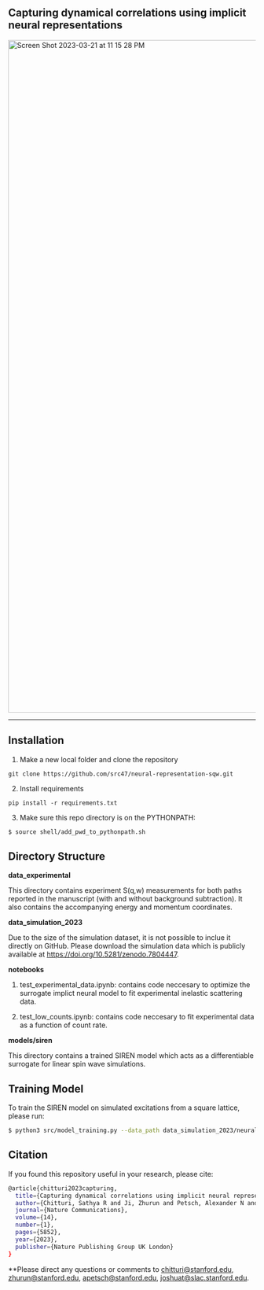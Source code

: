 ## Capturing dynamical correlations using implicit neural representations

<img width="1368" alt="Screen Shot 2023-03-21 at 11 15 28 PM" src="https://user-images.githubusercontent.com/39596225/226817874-f7c4009e-f892-4563-afff-4a8265b3639a.png">

---

## Installation

1) Make a new local folder and clone the repository

```
git clone https://github.com/src47/neural-representation-sqw.git
```

2) Install requirements

```
pip install -r requirements.txt
```

3) Make sure this repo directory is on the PYTHONPATH:

```bash
$ source shell/add_pwd_to_pythonpath.sh
```

## Directory Structure 

**data_experimental** 

This directory contains experiment S(q,w) measurements for both paths reported in the manuscript (with and without background subtraction). It also contains the accompanying energy and momentum coordinates.

**data_simulation_2023** 

Due to the size of the simulation dataset, it is not possible to inclue it directly on GitHub. Please download the simulation data which is publicly available at https://doi.org/10.5281/zenodo.7804447.

**notebooks** 

1) test_experimental_data.ipynb: contains code neccesary to optimize the surrogate implict neural model to fit experimental inelastic scattering data.  

2) test_low_counts.ipynb: contains code neccesary to fit experimental data as a function of count rate.

**models/siren** 

This directory contains a trained SIREN model which acts as a differentiable surrogate for linear spin wave simulations. 

## Training Model

To train the SIREN model on simulated excitations from a square lattice, please run:
```bash
$ python3 src/model_training.py --data_path data_simulation_2023/neural_dataset.npz
```

## Citation

If you found this repository useful in your research, please cite:

```bash
@article{chitturi2023capturing,
  title={Capturing dynamical correlations using implicit neural representations},
  author={Chitturi, Sathya R and Ji, Zhurun and Petsch, Alexander N and Peng, Cheng and Chen, Zhantao and Plumley, Rajan and Dunne, Mike and Mardanya, Sougata and Chowdhury, Sugata and Chen, Hongwei and others},
  journal={Nature Communications},
  volume={14},
  number={1},
  pages={5852},
  year={2023},
  publisher={Nature Publishing Group UK London}
}
```
**Please direct any questions or comments to chitturi@stanford.edu, zhurun@stanford.edu, apetsch@stanford.edu, joshuat@slac.stanford.edu. 



